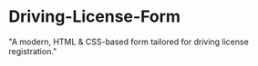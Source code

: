 # Driving-License-Form
"A modern, HTML & CSS-based form tailored for driving license registration."


